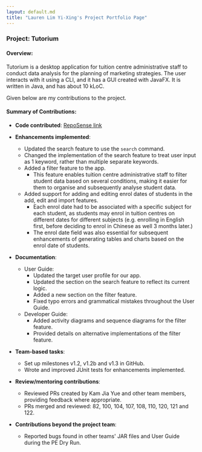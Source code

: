 ```yaml
---
layout: default.md
title: "Lauren Lim Yi-Xing's Project Portfolio Page"
---
```


### Project: Tutorium

#### Overview:
Tutorium is a desktop application for tuition centre administrative staff to conduct data analysis for the planning of marketing strategies. The user interacts with it using a CLI, and it has a GUI created with JavaFX. It is written in Java, and has about 10 kLoC.

Given below are my contributions to the project.

#### Summary of Contributions:

* **Code contributed**: [RepoSense link](https://nus-cs2103-ay2324s1.github.io/tp-dashboard/?search=laurenlim2112&breakdown=true)

* **Enhancements implemented**:
    * Updated the search feature to use the `search` command.
    * Changed the implementation of the search feature to treat user input as 1 keyword, rather than multiple separate keywords.
    * Added a filter feature to the app.
      * This feature enables tuition centre administrative staff to filter student data based on several conditions, making it easier for them to organise and subsequently analyse student data.
    * Added support for adding and editing enrol dates of students in the add, edit and import features.
      * Each enrol date had to be associated with a specific subject for each student, as students may enrol in tuition centres on different dates for different subjects (e.g. enrolling in English first, before deciding to enrol in Chinese as well 3 months later.)
      * The enrol date field was also essential for subsequent enhancements of generating tables and charts based on the enrol date of students.

* **Documentation**:
    * User Guide:
        * Updated the target user profile for our app.
        * Updated the section on the search feature to reflect its current logic.
        * Added a new section on the filter feature.
        * Fixed typo errors and grammatical mistakes throughout the User Guide.
    * Developer Guide:
        * Added activity diagrams and sequence diagrams for the filter feature.
        * Provided details on alternative implementations of the filter feature.

* **Team-based tasks**:
    * Set up milestones v1.2, v1.2b and v1.3 in GitHub.
    * Wrote and improved JUnit tests for enhancements implemented.

* **Review/mentoring contributions**:
    * Reviewed PRs created by Kam Jia Yue and other team members, providing feedback where appropriate.
    * PRs merged and reviewed: 82, 100, 104, 107, 108, 110, 120, 121 and 122.

* **Contributions beyond the project team**:
    * Reported bugs found in other teams' JAR files and User Guide during the PE Dry Run.
